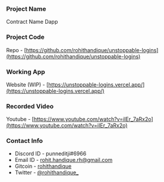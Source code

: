 ### Project Name
Contract Name Dapp

### Project Code
Repo - [https://github.com/rohithandique/unstoppable-logins](https://github.com/rohithandique/unstoppable-logins)

### Working App
Website (WIP) - [https://unstoppable-logins.vercel.app/](https://unstoppable-logins.vercel.app/)

### Recorded Video
Youtube - [https://www.youtube.com/watch?v=iIEr_7aRx2o](https://www.youtube.com/watch?v=iIEr_7aRx2o)

### Contact Info
- Discord ID - punneditji#6966
- Email ID - [rohit.handique.rh@gmail.com](mailto:rohit.handique.rh@gmail.com)
- Gitcoin - [rohithandique](https://gitcoin.co/rohithandique)
- Twitter - [@rohithandique_](https://twitter.com/rohithandique_)


